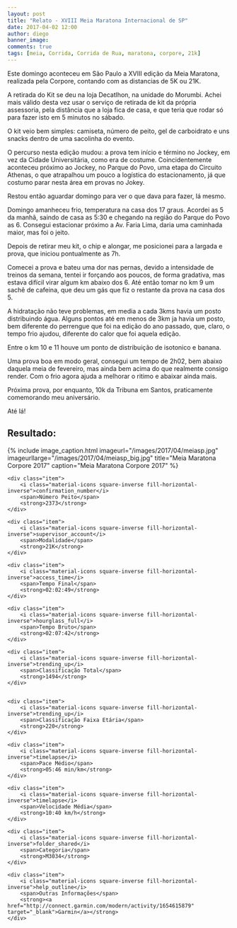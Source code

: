 ```yaml
---
layout: post
title: "Relato - XVIII Meia Maratona Internacional de SP"
date: 2017-04-02 12:00
author: diego
banner_image:
comments: true
tags: [meia, Corrida, Corrida de Rua, maratona, corpore, 21k]
---
```


Este domingo aconteceu em São Paulo a XVIII edição da Meia Maratona, realizada pela Corpore, contando com as distancias de 5K ou 21K.

A retirada do Kit se deu na loja Decatlhon, na unidade do Morumbi. Achei mais válido desta vez usar o serviço de retirada de kit da própria assessoria, pela distância que a loja fica de casa, e que teria que rodar só para fazer isto em 5 minutos no sábado. 

<!--more-->

O kit veio bem simples: camiseta, número de peito, gel de carboidrato e uns snacks dentro de uma sacolinha do evento.

O percurso nesta edição mudou: a prova tem início e término no Jockey, em vez da Cidade Universitária, como era de costume. Coincidentemente aconteceu próximo ao Jockey, no Parque do Povo, uma etapa do Circuito Athenas, o que atrapalhou um pouco a logística do estacionamento, já que costumo parar nesta área em provas no Jokey.

Restou então aguardar domingo para ver o que dava para fazer, lá mesmo.

Domingo amanheceu frio, temperatura na casa dos 17 graus. Acordei as 5 da manhã, saindo de casa as 5:30 e chegando na região do Parque do Povo as 6. Consegui estacionar próximo a Av. Faria Lima, daria uma caminhada maior, mas foi o jeito.

Depois de retirar meu kit, o chip e alongar, me posicionei para a largada e prova, que iniciou pontualmente as 7h.

Comecei a prova e bateu uma dor nas pernas, devido a intensidade de treinos da semana, tentei ir forçando aos poucos, de forma gradativa, mas estava difícil virar algum km abaixo dos 6. Até então tomar no km 9 um sachê de cafeina, que deu um gás que fiz o restante da prova na casa dos 5.

A hidratação não teve problemas, em media a cada 3kms havia um posto distribuindo água. Alguns pontos até em menos de 3km ja havia um posto, bem diferente do perrengue que foi na edição do ano passado, que, claro, o tempo frio ajudou, diferente do calor que foi aquela edição.

Entre o km 10 e 11 houve um ponto de distribuição de isotonico e banana.

Uma prova boa em modo geral, consegui um tempo de 2h02, bem abaixo daquela meia de fevereiro, mas ainda bem acima do que realmente consigo render. Com o frio agora ajuda a melhorar o ritimo e abaixar ainda mais.

Próxima prova, por enquanto, 10k da Tribuna em Santos, praticamente comemorando meu aniversário. 

Até lá!

## Resultado:



<div class="row">
<div class="col-md-4">
{% include image_caption.html imageurl="/images/2017/04/meiasp.jpg" imageurllarge="/images/2017/04/meiasp_big.jpg" title="Meia Maratona Corpore 2017" caption="Meia Maratona Corpore 2017" %}
</div>
<div class="iconos clearfix col-md-8">

	<div class="item">
		<i class="material-icons square-inverse fill-horizontal-inverse">confirmation_number</i>
		<span>Número Peito</span>
		<strong>2373</strong>
	</div>

	<div class="item">
		<i class="material-icons square-inverse fill-horizontal-inverse">supervisor_account</i>
		<span>Modalidade</span>
		<strong>21K</strong>
	</div>

	<div class="item">
		<i class="material-icons square-inverse fill-horizontal-inverse">access_time</i>
		<span>Tempo Final</span>
		<strong>02:02:49</strong>
	</div>

	<div class="item">
		<i class="material-icons square-inverse fill-horizontal-inverse">hourglass_full</i>
		<span>Tempo Bruto</span>
		<strong>02:07:42</strong>
	</div>

	<div class="item">
		<i class="material-icons square-inverse fill-horizontal-inverse">trending_up</i>
		<span>Classificação Total</span>
		<strong>1494</strong>
	</div>


	<div class="item">
		<i class="material-icons square-inverse fill-horizontal-inverse">trending_up</i>
		<span>Classificação Faixa Etária</span>
		<strong>220</strong>
	</div>

	<div class="item">
		<i class="material-icons square-inverse fill-horizontal-inverse">timelapse</i>
		<span>Pace Médio</span>
		<strong>05:46 min/km</strong>
	</div>

	<div class="item">
		<i class="material-icons square-inverse fill-horizontal-inverse">timelapse</i>
		<span>Velocidade Média</span>
		<strong>10:40 km/h</strong>
	</div>

	<div class="item">
		<i class="material-icons square-inverse fill-horizontal-inverse">folder_shared</i>
		<span>Categoria</span>
		<strong>M3034</strong>
	</div>

	<div class="item">
		<i class="material-icons square-inverse fill-horizontal-inverse">help_outline</i>
		<span>Outras Informações</span>
		<strong><a href="http://connect.garmin.com/modern/activity/1654615879" target="_blank">Garmin</a></strong>
	</div>

</div>
</div>

